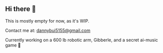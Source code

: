 ## Hi there 👋

This is mostly empty for now, as it's WIP.

Contact me at: dannybui5155@gmail.com

Currently working on a 600 lb robotic arm, Gibberle, and a secret ai-music game 👀
